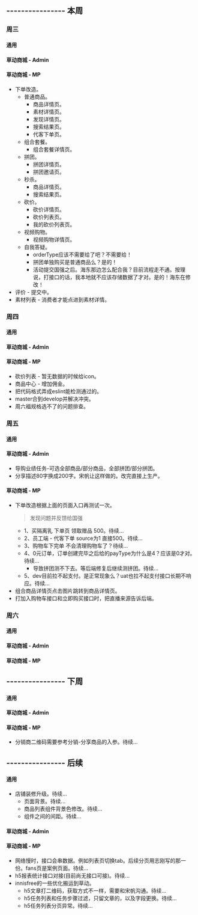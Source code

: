 ## ---------------- 本周

### 周三
#### 通用
#### 草动商城 - Admin
#### 草动商城 - MP
* 下单改造。
  - 普通商品。
    - 商品详情页。
    - 素材详情页。
    - 发现详情页。
    - 搜索结果页。
    - 代客下单页。
  - 组合套餐。
    - 组合套餐详情页。
  - 拼团。
    - 拼团详情页。
    - 拼团邀请页。
  - 秒杀。
    - 商品详情页。
    - 搜索结果页。
  - 砍价。
    - 砍价详情页。
    - 砍价列表页。
    - 我的砍价列表页。
  - 视频购物。
    - 视频购物详情页。
  - 自我答疑。
    - orderType应该不需要给了吧？不需要给！
    - 拼团单独购买是普通商品么？是的！
    - 活动提交国强之后。海东那边怎么配合我？目前流程走不通。按理说，打接口的话，我本地就不应该存储数据了才对。是的！海东在修改！
* 评价 - 提交中。
* 素材列表 - 消费者才能点进到素材详情。

### 周四
#### 通用
#### 草动商城 - Admin
#### 草动商城 - MP
* 砍价列表 - 暂无数据的时候给icon。
* 商品中心 - 增加佣金。
* 把代码格式弄成eslint能检测通过的。
* master合到develop并解决冲突。
* 周六福规格选不了的问题排查。

### 周五
#### 通用
#### 草动商城 - Admin
* 导购业绩任务-可选全部商品/部分商品，全部拼团/部分拼团。
* 分享描述80字换成200字。宋帆让这样做的。改完直接上生产。
#### 草动商城 - MP
* 下单改造根据上面的页面入口再测试一次。
  > 发现问题并反馈给国强
  - 1、买隔离乳 下单页 领取赠品 500。待续...
  - 2、员工端 - 代客下单  source为1 直接500。待续...
  - 3、购物车下完单 不会清理购物车了？待续...
  - 4、0元订单，订单创建完毕之后给的payType为什么是4？应该是0才对。待续...
    - 导致拼团测不下去。等后端修复后继续测拼团。待续...
  - 5、dev目前拉不起支付。是正常现象么？uat也拉不起支付接口长期不响应。待续...
* 组合商品详情页点击图片跳转到商品详情页。
* 打加入购物车接口和立即购买接口时，把直播来源告诉后端。

### 周六
#### 通用
#### 草动商城 - Admin
#### 草动商城 - MP

## ---------------- 下周
#### 通用
#### 草动商城 - Admin
#### 草动商城 - MP
* 分销商二维码需要参考分销-分享商品的入参。待续...

## ---------------- 后续
#### 通用
* 店铺装修升级。待续...
  - 页面背景。待续...
  - 商品列表组件背景色修改。待续...
  - 组件之间的间距。待续...
#### 草动商城 - Admin
#### 草动商城 - MP
* 网络慢时，接口会串数据。例如列表页切换tab。后续分页用志刚写的那一份。fans页是案例页面。待续...
* h5报表统计接口对接(目前尚无接口可接)。待续...
* innisfree的一些优化搬运到草动。
  - h5文章打二维码，获取方式不一样，需要和宋帆沟通。待续...
  - h5任务列表和任务步骤过滤，只留文章的，以及字段更换。待续...
  - h5任务列表分页异常。待续...
